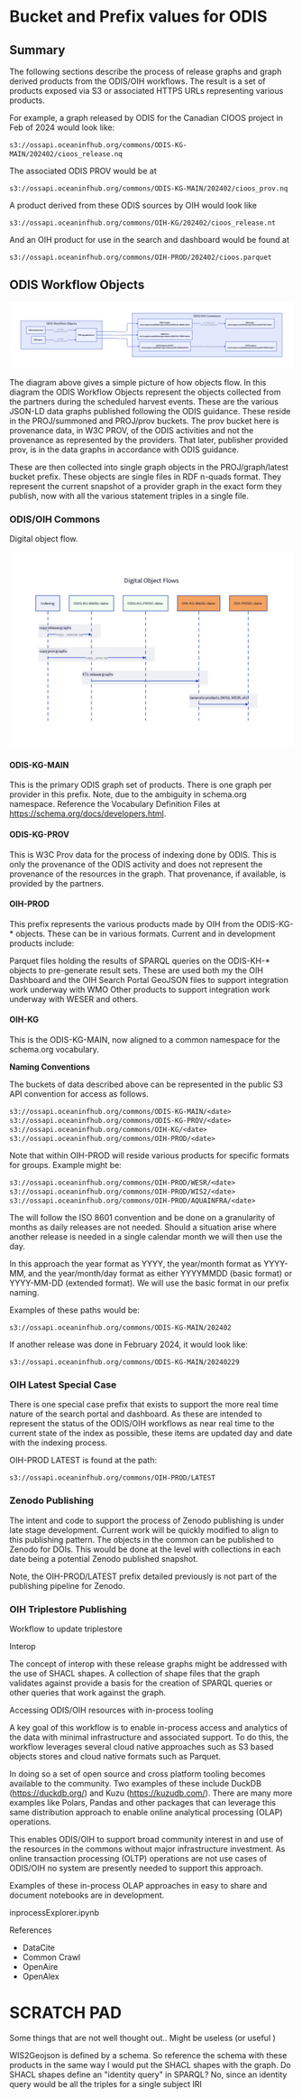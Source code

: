 # Bucket and Prefix values for ODIS 

## Summary 

The following sections describe the process of release graphs and graph derived products from the ODIS/OIH workflows. The result is a set of products exposed via S3 or associated HTTPS URLs representing various products.

For example, a graph released by ODIS for the Canadian CIOOS project in Feb of 2024 would look like:

```
s3://ossapi.oceaninfhub.org/commons/ODIS-KG-MAIN/202402/cioos_release.nq
```

The associated ODIS PROV would be at

```
s3://ossapi.oceaninfhub.org/commons/ODIS-KG-MAIN/202402/cioos_prov.nq
```
A product derived from these ODIS sources by OIH would look like

```
s3://ossapi.oceaninfhub.org/commons/OIH-KG/202402/cioos_release.nt
```

And an OIH product for use in the search and dashboard would be found at

```
s3://ossapi.oceaninfhub.org/commons/OIH-PROD/202402/cioos.parquet
```

## ODIS Workflow Objects

![release process](./releaseProcess.png)

The diagram above gives a simple picture of how objects flow.  In this diagram the ODIS Workflow Objects represent the objects collected from the partners during the scheduled harvest events.  These are the various JSON-LD data graphs published following the ODIS guidance.  These reside in the PROJ/summoned and PROJ/prov buckets. The prov bucket here is provenance data, in W3C PROV, of the ODIS activities and not the provenance as represented by the providers.  That later, publisher provided prov, is in the data graphs in accordance with ODIS guidance. 

These are then collected into single graph objects in the PROJ/graph/latest bucket prefix.  These objects are single files in RDF n-quads format.   They represent the current snapshot of a provider graph in the exact form they publish, now with all the various statement triples in a single file.  

### ODIS/OIH Commons

Digital object flow.

![release sequence diagram](./sequence1.png)



#### ODIS-KG-MAIN
This is the primary ODIS graph set of products.  There is one graph per provider in this prefix.  Note, due to the ambiguity in schema.org namespace.   Reference the Vocabulary Definition Files at https://schema.org/docs/developers.html.  

#### ODIS-KG-PROV
This is W3C Prov data for the process of indexing done by ODIS.  This is only the provenance of the ODIS activity and does not represent the provenance of the resources in the graph.  That provenance, if available, is provided by the partners.  

#### OIH-PROD
This prefix represents the various products made by OIH from the ODIS-KG-* objects.  These can be in various formats.  Current and in development products include:

Parquet files holding the results of SPARQL queries on the ODIS-KH-* objects to pre-generate result sets.  These are used both my the OIH Dashboard and the OIH Search Portal
GeoJSON files to support integration work underway with WMO
Other products to support integration work underway with WESER and others.  

#### OIH-KG
This is the ODIS-KG-MAIN, now aligned to a common namespace for the schema.org vocabulary.  


__Naming Conventions__

The buckets of data described above can be represented in the public S3 API convention for access as follows. 

```
s3://ossapi.oceaninfhub.org/commons/ODIS-KG-MAIN/<date>
s3://ossapi.oceaninfhub.org/commons/ODIS-KG-PROV/<date>
s3://ossapi.oceaninfhub.org/commons/OIH-KG/<date>
s3://ossapi.oceaninfhub.org/commons/OIH-PROD/<date>
```

Note that within OIH-PROD will reside various products for specific formats for groups.   Example might be:

```
s3://ossapi.oceaninfhub.org/commons/OIH-PROD/WESR/<date>
s3://ossapi.oceaninfhub.org/commons/OIH-PROD/WIS2/<date>
s3://ossapi.oceaninfhub.org/commons/OIH-PROD/AQUAINFRA/<date>
```

The <date> will follow the ISO 8601 convention and be done on a granularity of months as daily releases are not needed. Should a situation arise where another release is needed in a single calendar month we will then use the day.

In this approach the year format as YYYY, the year/month format as YYYY-MM, and the year/month/day format as either YYYYMMDD (basic format) or YYYY-MM-DD (extended format).  We will use the basic format in our prefix naming.

Examples of these paths would be:

```
s3://ossapi.oceaninfhub.org/commons/ODIS-KG-MAIN/202402
```

If another release was done in February 2024, it would look like:

```
s3://ossapi.oceaninfhub.org/commons/ODIS-KG-MAIN/20240229
```

### OIH Latest Special Case

There is one special case prefix that exists to support the more real time nature of the search portal and dashboard.  As these are intended to represent the status of the ODIS/OIH workflows as near real time to the current state of the index as possible, these items are updated day and date with the indexing process.  

OIH-PROD LATEST is found at the path:

```
s3://ossapi.oceaninfhub.org/commons/OIH-PROD/LATEST
```

### Zenodo Publishing

The intent and code to support the process of Zenodo publishing is under late stage development.  Current work will be quickly modified to align to this publishing pattern. The objects in the common can be published to Zenodo for DOIs.  This would be done at the <date> level with collections in each date being a potential Zenodo published snapshot.  

Note, the OIH-PROD/LATEST prefix detailed previously is not part of the publishing pipeline for Zenodo.


### OIH Triplestore Publishing

Workflow to update triplestore

Interop

The concept of interop with these release graphs might be addressed with the use of SHACL shapes.  A collection of shape files that the graph validates against provide a basis for the creation of SPARQL queries or other queries that work against the graph.

Accessing ODIS/OIH resources with in-process tooling

A key goal of this workflow is to enable in-process access and analytics of the data with minimal infrastructure and associated support.  To do this, the workflow leverages several cloud native approaches such as S3 based objects stores and cloud native formats such as Parquet.  

In doing so a set of open source and cross platform tooling becomes available to the community.  Two examples of these include DuckDB (https://duckdb.org/) and Kuzu (https://kuzudb.com/).   There are many more examples like Polars, Pandas and other packages that can leverage this same distribution approach to enable online analytical processing (OLAP) operations.

This enables ODIS/OIH to support broad community interest in and use of the resources in the commons without major infrastructure investment.  As online transaction processing (OLTP) operations are not use cases of ODIS/OIH no system are presently needed to support this approach. 

Examples of these in-process OLAP approaches in easy to share and document notebooks are in development.  

inprocessExplorer.ipynb


References

* DataCite
* Common Crawl
* OpenAire
* OpenAlex



# SCRATCH PAD

Some things that are not well thought out..   Might be useless (or useful ) 

WIS2Geojson is defined by a schema.  So reference the schema with these products in the same way I would put the SHACL shapes with the graph.
Do SHACL shapes define an "identity query" in SPARQL?  No, since an identity query would be all the triples for a single subject IRI
